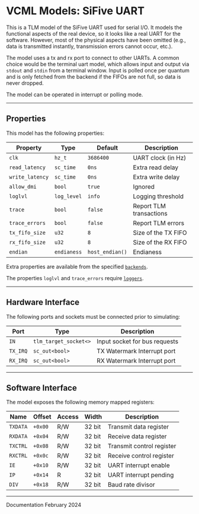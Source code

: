 # VCML Models: SiFive UART

This is a TLM model of the SiFive UART used for serial I/O. It
models the functional aspects of the real device, so it looks like a real UART
for the software. However, most of the physical aspects have been omitted
(e.g., data is transmitted instantly, transmission errors cannot occur, etc.).

The model uses a tx and rx port to connect to other UARTs. A common choice would
be the terminal uart model, which allows input and output via `stdout` and `stdin`
from a terminal window. Input is polled once per quantum and is only fetched
from the backend if the FIFOs are not full, so data is never dropped.

The model can be operated in interrupt or polling mode.

----
## Properties
This model has the following properties:

| Property        | Type        | Default         | Description             |
|-----------------|-------------|-----------------|-------------------------|
| `clk`           | `hz_t`      | `3686400`       | UART clock (in Hz)      |
| `read_latency`  | `sc_time`   | `0ns`           | Extra read delay        |
| `write_latency` | `sc_time`   | `0ns`           | Extra write delay       |
| `allow_dmi`     | `bool`      | `true`          | Ignored                 |
| `loglvl`        | `log_level` | `info`          | Logging threshold       |
| `trace`         | `bool`      | `false`         | Report TLM transactions |
| `trace_errors`  | `bool`      | `false`         | Report TLM errors       |
| `tx_fifo_size`  | `u32`       | `8`             | Size of the TX FIFO     |
| `rx_fifo_size`  | `u32`       | `8`             | Size of the RX FIFO     |
| `endian`        | `endianess` | `host_endian()` | Endianess               |


Extra properties are available from the specified [`backends`](../backends.md).

The properties `loglvl` and `trace_errors` require [`loggers`](../logging.md).

----
## Hardware Interface
The following ports and sockets must be connected prior to simulating:

| Port     | Type                  | Description                   |
|----------| --------------------- |-------------------------------|
| `IN`     | `tlm_target_socket<>` | Input socket for bus requests |
| `TX_IRQ` | `sc_out<bool>`        | TX Watermark Interrupt port   |
| `RX_IRQ` | `sc_out<bool>`        | RX Watermark Interrupt port   |

----
## Software Interface
The model exposes the following memory mapped registers:

| Name     | Offset  | Access | Width  | Description               |
|----------|---------|--------|--------|---------------------------|
| `TXDATA` | `+0x00` | R/W    | 32 bit | Transmit data register    |
| `RXDATA` | `+0x04` | R/W    | 32 bit | Receive data register     |
| `TXCTRL` | `+0x08` | R/W    | 32 bit | Transmit control register |
| `RXCTRL` | `+0x0c` | R/W    | 32 bit | Receive control register  |
| `IE`     | `+0x10` | R/W    | 32 bit | UART interrupt enable     |
| `IP`     | `+0x14` | R      | 32 bit | UART interrupt pending    |
| `DIV`    | `+0x18` | R/W    | 32 bit | Baud rate divisor         |

----
Documentation February 2024
